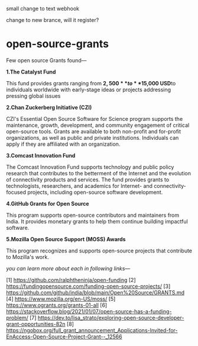 small change to text webhook

change to new brance, will it register? 

# open-source-grants

Few open source Grants  found—

**1.The Catalyst Fund**

This fund provides grants ranging from **$2,500** to **$15,000 USD**to individuals worldwide with early-stage ideas or projects addressing pressing global issues



**2.Chan Zuckerberg Initiative (CZI)**

CZI's Essential Open Source Software for Science program supports the maintenance, growth, development, and community engagement of critical open-source tools. Grants are available to both non-profit and for-profit organizations, as well as public and private institutions. Individuals can apply if they are affiliated with an organization.

**3.Comcast Innovation Fund**

 The Comcast Innovation Fund supports technology and public policy research that contributes to the betterment of the Internet and the evolution of connectivity products and services. The fund provides grants to technologists, researchers, and academics for Internet- and connectivity-focused projects, including open-source software development.

 **4.GitHub Grants for Open Source**

 This program supports open-source contributors and maintainers from India. It provides monetary grants to help them continue building impactful software.

 **5.Mozilla Open Source Support (MOSS) Awards**

 This program recognizes and supports open-source projects that contribute to Mozilla's work.

 *you can learn more about each in following links—*

 [1] https://github.com/ralphtheninja/open-funding
[2] https://fundingopensource.com/funding-open-source-projects/
[3] https://github.com/github/india/blob/main/Open%20Source/GRANTS.md
[4] https://www.mozilla.org/en-US/moss/
[5] https://www.ogrants.org/grants-01-all
[6] https://stackoverflow.blog/2021/01/07/open-source-has-a-funding-problem/
[7] https://dev.to/lisa_strato/exploring-open-source-developer-grant-opportunities-82n
[8] https://ngobox.org/full_grant_announcement_Applications-Invited-for-EnAccess-Open-Source-Project-Grant--_12566
